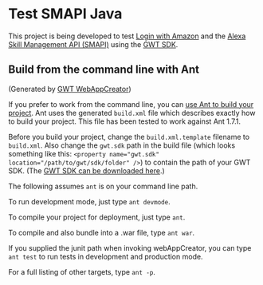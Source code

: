 # Test SMAPI Java
This project is being developed to test [Login with Amazon](https://developer.amazon.com/docs/login-with-amazon/install-sdk-javascript.html) and the [Alexa Skill Management API (SMAPI)](https://developer.amazon.com/docs/smapi/smapi-overview.html) using the [GWT SDK](http://www.gwtproject.org/download.html).

## Build from the command line with Ant
(Generated by [GWT WebAppCreator](http://www.gwtproject.org/doc/latest/tutorial/index.html))

If you prefer to work from the command line, you can [use Ant to build your
project](http://ant.apache.org/).  Ant uses the generated `build.xml` file
which describes exactly how to build your project.  This file has been tested
to work against Ant 1.7.1.

Before you build your project, change the `build.xml.template` filename to `build.xml`. Also change the `gwt.sdk` path in the build file (which looks something like this:
`<property name="gwt.sdk" location="/path/to/gwt/sdk/folder" />`) to contain the path of your GWT SDK.  (The [GWT SDK can be downloaded here](http://www.gwtproject.org/download.html).)

The following assumes `ant` is on your command
line path.

To run development mode, just type `ant devmode`.

To compile your project for deployment, just type `ant`.

To compile and also bundle into a .war file, type `ant war`.

If you supplied the junit path when invoking webAppCreator, you can type `ant test` to run tests in development and production mode.
 
For a full listing of other targets, type `ant -p`.
